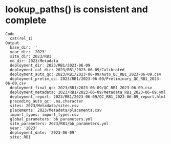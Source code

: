 # lookup_paths() is consistent and complete

    Code
      cat(rel_1)
    Output
      base_dir: ''
      year_dir: '2023'
      site_dir: 2023/RB1
      md_dir: 2023/Metadata
      deployment_dir: 2023/RB1/2023-06-09
      deployment_cal_dir: 2023/RB1/2023-06-09/Calibrated
      deployment_auto_qc: 2023/RB1/2023-06-09/Auto_QC_RB1_2023-06-09.csv
      deployment_prelim_qc: 2023/RB1/2023-06-09/Preliminary_QC_RB1_2023-06-09.csv
      deployment_final_qc: 2023/RB1/2023-06-09/QC_RB1_2023-06-09.csv
      deployment_metadata: 2023/RB1/2023-06-09/Metadata_RB1_2023-06-09.yml
      deployment_report: 2023/RB1/2023-06-09/QC_RB1_2023-06-09_report.html
      preceding_auto_qc: .na.character
      sites: 2023/Metadata/sites.csv
      placements: 2023/Metadata/placements.csv
      import_types: import_types.csv
      global_parameters: bb_parameters.yml
      site_parameters: 2023/RB1/bb_parameters.yml
      year: '2023'
      deployment_date: '2023-06-09'
      site: RB1

